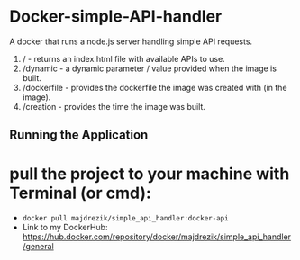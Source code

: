 # Docker-simple-API-handler
A docker that runs a node.js server handling simple API requests.
     
   1) /           -   returns an index.html file with available APIs to use. 
   2) /dynamic    -   a dynamic parameter / value provided when the image is built.
   3) /dockerfile -   provides the dockerfile the image was created with (in the image).
   4) /creation   -   provides the time the image was built. 
   
   
## Running the Application
 
 # pull the project to your machine with Terminal (or cmd):
  - `docker pull majdrezik/simple_api_handler:docker-api`
  - Link to my DockerHub: https://hub.docker.com/repository/docker/majdrezik/simple_api_handler/general
  
  
  
